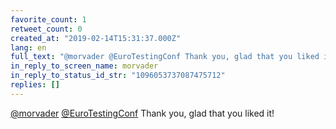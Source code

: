```yaml
---
favorite_count: 1
retweet_count: 0
created_at: "2019-02-14T15:31:37.000Z"
lang: en
full_text: "@morvader @EuroTestingConf Thank you, glad that you liked it!"
in_reply_to_screen_name: morvader
in_reply_to_status_id_str: "1096053737087475712"
replies: []
---
```


[@morvader](https://twitter.com/morvader)
[@EuroTestingConf](https://twitter.com/EuroTestingConf) Thank you, glad that you
liked it!
